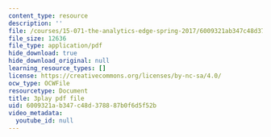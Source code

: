 ```yaml
---
content_type: resource
description: ''
file: /courses/15-071-the-analytics-edge-spring-2017/6009321ab347c48d378887b0f6d5f52b_D2FQ-JnltPw.pdf
file_size: 12636
file_type: application/pdf
hide_download: true
hide_download_original: null
learning_resource_types: []
license: https://creativecommons.org/licenses/by-nc-sa/4.0/
ocw_type: OCWFile
resourcetype: Document
title: 3play pdf file
uid: 6009321a-b347-c48d-3788-87b0f6d5f52b
video_metadata:
  youtube_id: null
---
```

